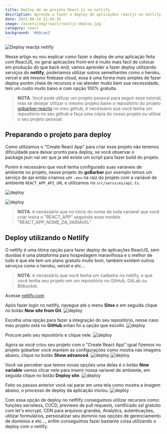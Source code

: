 ```yaml
---
title: Deploy de um projeto React.js na netlify
description: Aprenda a fazer o deploy de aplicações reactjs no netlify, a maneira mais facil de fazer um deploy do seu front end desenvolvido com react.
date: 2021-08-24 11:45:32
image: /assets/img/react/reactjs-deploy.jpg
category: react
background: '#60cae1'
---
```


![Deploy reactjs netlify](../assets/img/react/reactjs-deploy.jpg)

Nesse artigo eu vou explicar como fazer o deploy de uma aplicação feita com ReactJS, no geral aplicações front-ent é muito mais facil de colocar em produção do que back-end, vamos aprender a fazer deploy utilizando serviços do **netlify**, poderiamos utilizar outros semelhantes como o heroku, vercel e até mesmo firebase cloud, essa é uma forma mais simples de fazer deploy porém cheia de recursos e vai atender muito bem sua necessidade, tem um custo muito baixo e com opção 100% gratuita.

> **NOTA**: Você pode utilizar um projeto pessoal para seguir esse tutorial, mas se desejar utilizar o mesmo projeto baixe o repositório do projeto [gobarber-reactjs](https://github.com/jefferson1104/gobarber-reactjs) no meu github, é necessário que você tenha um repositório no seu github e faça uma cópia do nosso projeto ou utilize o seu projeto pessoal.

## Preparando o projeto para deploy
Como utilizamos o "Create React App" para criar esse projeto não teremos dificuldade para deixar pronto para deploy, se você observar o package.json vai ver que ja até existe um script para fazer build do projeto.

Porém é necessário que você tenha configurado suas variaveis de ambiente no projeto, nesse projeto do **goBarber** por exemplo temos um serviço de api então criamos um `.env` na raiz do projeto com a variável de ambiente `REACT_APP_API_URL` e utilizamos no `src/services/api.ts`.

![deploy](../assets/img/react/guia-reactjs-deploy-netlify-02.png)

![deploy](../assets/img/react/guia-reactjs-deploy-netlify-03.png)

> **NOTA**: é necessário que no início do nome de toda variavel que você criar insira o "REACT_APP" seguindo esse modelo "REACT_APP_NOME_DA_VARIAVEL"

## Deploy utilizando o Netlify

O netlify é uma ótima opção para fazer deploy de aplicações ReactJS, sem duvidas é uma plataforma para hospedagem maravilhosa e o melhor de tudo é que ele tem um plano gratuito muito bom, também existem outros serviços como o heroku, vercel e etc...

> **NOTA**: é necessário que você tenha um cadastro no netlify, e que você tenha seu projeto em um repositório no GitHub, GitLab ou Bitbucket.

Acesse [netlify.com](netlify.com)

Após fazer login no netlify, navegue até o menu **Sites** e em seguida clique no botão **New site from Git**.
![deploy](../assets/img/react/guia-reactjs-deploy-netlify-04.png)

Escolha uma opção para fazer a integração do seu repositório, nesse caso meu projeto está no **GitHub** entao foi a opção que escolhi.
![deploy](../assets/img/react/guia-reactjs-deploy-netlify-05.png)

Procure pelo seu repositório e clique nele.
![deploy](../assets/img/react/guia-reactjs-deploy-netlify-06.png)

Agora se você criou seu projeto com o "Create React App" igual fizemos no projeto gobarber você mantem as configurações como mostra nas imagens abaixo, clique no botão **Show advanced**.
![deploy](../assets/img/react/guia-reactjs-deploy-netlify-07.png)
![deploy](../assets/img/react/guia-reactjs-deploy-netlify-08.png)

Você vai perceber que temos novas opções uma delas é o botão **New variable** vamos clicar nele para inserir nossa variavel de ambiente, em seguida clique no botão **Deploy site**.
![deploy](../assets/img/react/guia-reactjs-deploy-netlify-09.png)

Feito os passos anterior você vai parar em uma tela como mostra a imagem abaixo, o processo de deploy da aplicação iniciou.
![deploy](../assets/img/react/guia-reactjs-deploy-netlify-10.png)

Com essa opção de deploy no netflify conseguimos utilizar recursos como: funções serveless, CI/CD, previews de pull requests, certificado ssl gratuito com let's encrypt, CDN para arquivos grandes, Analytics, autenticações, utilizar formulários, personalizar seu dominio nas opções de gerenciamento de dominios e etc..., enfim conseguimos fazer bastante coisa utilizando o deploy com o netlify.

